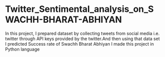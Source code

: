 # Twitter_Sentimental_analysis_on_SWACHH-BHARAT-ABHIYAN
In this project, I prepared dataset by collecting tweets from social media i.e. twitter through API keys provided by the twitter.And then using that data set I predicted Success rate of Swachh Bharat Abhiyan I made this project in Python language 
